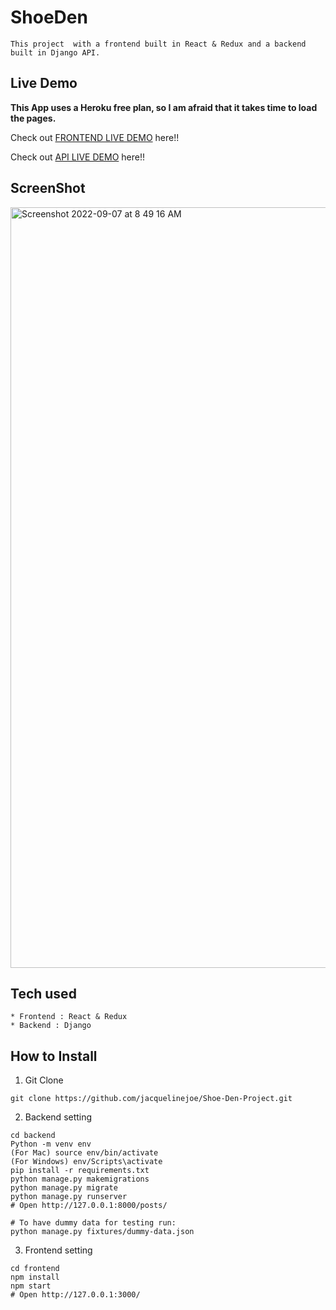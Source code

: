 # ShoeDen 

```
This project  with a frontend built in React & Redux and a backend built in Django API.
```

## Live Demo

**This App uses a Heroku free plan, so I am afraid that it takes time to load the pages.**

Check out [FRONTEND LIVE DEMO](https://shoeden-frontend4.herokuapp.com/) here!!

Check out [API LIVE DEMO](https://shoeden-backend4.herokuapp.com/) here!!

## ScreenShot
<img width="1217" alt="Screenshot 2022-09-07 at 8 49 16 AM" src="https://user-images.githubusercontent.com/107904572/188781781-1f39cfe5-27cf-42da-af23-18068b3b1ebf.png">


## Tech used

```
* Frontend : React & Redux
* Backend : Django
```

## How to Install

1. Git Clone

```
git clone https://github.com/jacquelinejoe/Shoe-Den-Project.git
```

2. Backend setting

```
cd backend
Python -m venv env
(For Mac) source env/bin/activate
(For Windows) env/Scripts\activate
pip install -r requirements.txt
python manage.py makemigrations
python manage.py migrate
python manage.py runserver
# Open http://127.0.0.1:8000/posts/

# To have dummy data for testing run:
python manage.py fixtures/dummy-data.json
```

3. Frontend setting

```
cd frontend
npm install
npm start
# Open http://127.0.0.1:3000/
```
